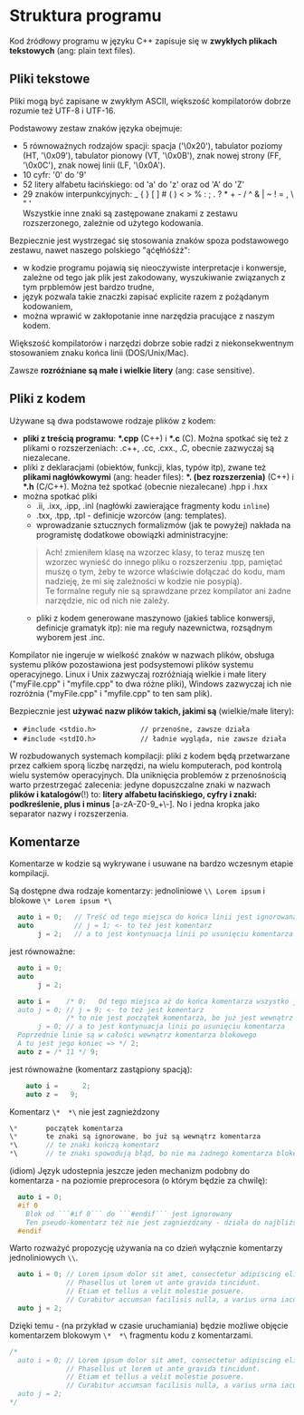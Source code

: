 # Struktura programu

Kod źródłowy programu w języku C++ zapisuje się w **zwykłych plikach tekstowych** (ang: plain text files).

## Pliki tekstowe

Pliki mogą być zapisane w zwykłym ASCII, większość kompilatorów dobrze rozumie też UTF-8 i UTF-16.

Podstawowy zestaw znaków języka obejmuje:
* 5 równoważnych rodzajów spacji: spacja ('\0x20'), tabulator poziomy (HT, '\0x09'), tabulator pionowy (VT, '\0x0B'), znak nowej strony (FF, '\0x0C'), znak nowej linii (LF, '\0x0A').
* 10 cyfr: '0' do '9'
* 52 litery alfabetu łacińskiego: od 'a' do 'z' oraz od 'A' do 'Z'
* 29 znaków interpunkcyjnych: _ { } [ ] # ( ) < > % : ; . ? * + - / ^ & | ~ ! = , \ " '  
Wszystkie inne znaki są zastępowane znakami z zestawu rozszerzonego, zależnie od użytego kodowania.

Bezpiecznie jest wystrzegać się stosowania znaków spoza podstawowego zestawu, nawet naszego polskiego "ąćęłńóśźż":
- w kodzie programu pojawią się nieoczywiste interpretacje i konwersje, zależne od tego jak plik jest zakodowany, wyszukiwanie związanych z tym prpblemów jest bardzo trudne,
- język pozwala takie znaczki zapisać explicite razem z pożądanym kodowaniem,
- można wprawić w zakłopotanie inne narzędzia pracujące z naszym kodem.

Większość kompilatorów i narzędzi dobrze sobie radzi z niekonsekwentnym stosowaniem znaku końca linii (DOS/Unix/Mac).

Zawsze **rozróżniane są małe i wielkie litery** (ang: case sensitive).

## Pliki z kodem

Używane są dwa podstawowe rodzaje plików z kodem:

* **pliki z treścią programu**: **\*.cpp** (C++) i **\*.c** (C). Można spotkać się też z plikami o rozszerzeniach: .c++, .cc, .cxx., .C, obecnie zazwyczaj są niezalecane.
* pliki z deklaracjami (obiektów, funkcji, klas, typów itp), zwane  też **plikami nagłówkowymi** (ang: header files): **\*. (bez rozszerzenia)** (C++) i **\*.h** (C/C++). Można też spotkać (obecnie niezalecane) .hpp i .hxx
* można spotkać pliki 
  * .ii, .ixx, .ipp, .inl (nagłówki zawierające fragmenty kodu ```inline```)
  * .txx, .tpp, .tpl - definicje wzorców (ang: templates).
  * wprowadzanie sztucznych formalizmów (jak te powyżej) nakłada na programistę dodatkowe obowiązki administracyjne:
  > Ach! zmieniłem klasę na wzorzec klasy, to teraz muszę ten wzorzec wynieść do innego pliku o rozszerzeniu .tpp, pamiętać muszę o tym, żeby te wzorce właściwie dołączać do kodu, mam nadzieję, że mi się zależności w kodzie nie posypią).  
Te formalne reguły nie są sprawdzane przez kompilator ani żadne narzędzie, nic od nich nie zależy.
  * pliki z kodem generowane maszynowo (jakieś tablice konwersji, definicje gramatyk itp): nie ma reguły nazewnictwa, rozsądnym wyborem jest .inc.

Kompilator nie ingeruje w wielkość znaków w nazwach plików, obsługa systemu plików pozostawiona jest podsystemowi plików systemu operacyjnego. Linux i Unix zazwyczaj rozróżniają wielkie i małe litery ("myFile.cpp" i "myfile.cpp" to dwa różne pliki), Windows zazwyczaj ich nie rozróżnia ("myFile.cpp" i "myfile.cpp" to ten sam plik).

Bezpiecznie jest **używać nazw plików takich, jakimi są** (wielkie/małe litery):

* ```#include <stdio.h>           // przenośne, zawsze działa```
* ```#include <stdIO.h>           // ładnie wygląda, nie zawsze działa```

W rozbudowanych systemach kompilacji: pliki z kodem będą przetwarzane przez całkiem sporą liczbę narzędzi, na wielu komputerach, pod kontrolą wielu systemów operacyjnych. Dla uniknięcia problemów z przenośnością warto przestrzegać zalecenia: jedyne dopuszczalne znaki w nazwach **plików i katalogów**(!) to: **litery alfabetu łacińskiego, cyfry i znaki: podkreślenie, plus i minus** \[a-zA-Z0-9\_+\\-]. No i jedna kropka jako separator nazwy i rozszerzenia.

## Komentarze

Komentarze w kodzie są wykrywane i usuwane na bardzo wczesnym etapie kompilacji.

Są dostępne dwa rodzaje komentarzy: jednoliniowe ```\\ Lorem ipsum``` i blokowe ```\* Lorem ipsum *\```

```C++
  auto i = 0;   // Treść od tego miejsca do końca linii jest ignorowana
  auto          // j = 1; <- to też jest komentarz
       j = 2;   // a to jest kontynuacja linii po usunięciu komentarza
```
jest równoważne:
```C++
  auto i = 0;
  auto
       j = 2;
```

```C++
  auto i =    /* 0;   Od tego miejsca aż do końca komentarza wszystko jest ignorowane
  auto j = 0; // j = 9; <- to też jest komentarz
              /* to nie jest początek komentarza, bo już jest wewnątrz innego
       j = 0; // a to jest kontynuacja linii po usunięciu komentarza
  Poprzednie linie są w całości wewnątrz komentarza blokowego
  A tu jest jego koniec => */ 2;
  auto z = /* 11 */ 9;
```
jest równoważne (komentarz zastąpiony spacją):
```C++
    auto i =      2;
    auto z =   9;
```

Komentarz ```\*  *\``` nie jest zagnieżdzony
```C++
\*       początek komentarza
\*       te znaki są ignorowane, bo już są wewnątrz komentarza
*\       // te znaki kończą komentarz
*\       // te znaki spowodują błąd, bo nie ma żadnego komentarza blokowego do zakończenia
```

(idiom) Język udostepnia jeszcze jeden mechanizm podobny do komentarza - na poziomie preprocesora (o którym będzie za chwilę):
```C++
  auto i = 0;
  #if 0
    Blok od ```#if 0``` do ```#endif``` jest ignorowany
    Ten pseudo-komentarz też nie jest zagnieżdzany - działa do najbliższej linii ```#endif```
  #endif
```

Warto rozważyć propozycję używania na co dzień wyłącznie komentarzy jednoliniowych ```\\```.
```C++
  auto i = 0; // Lorem ipsum dolor sit amet, consectetur adipiscing elit.
              // Phasellus ut lorem ut ante gravida tincidunt.
              // Etiam et tellus a velit molestie posuere.
              // Curabitur accumsan facilisis nulla, a varius urna iaculis et.
  auto j = 2;
```
Dzięki temu - (na przykład w czasie uruchamiania) będzie możliwe objęcie komentarzem blokowym ```\*  *\``` fragmentu kodu z komentarzami.
```C++
/*
  auto i = 0; // Lorem ipsum dolor sit amet, consectetur adipiscing elit.
              // Phasellus ut lorem ut ante gravida tincidunt.
              // Etiam et tellus a velit molestie posuere.
              // Curabitur accumsan facilisis nulla, a varius urna iaculis et.
  auto j = 2;
*/
```















